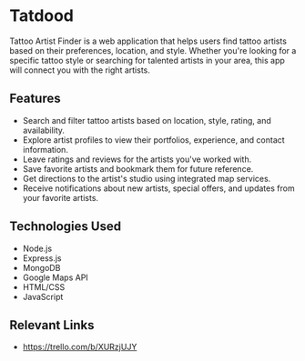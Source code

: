# Tatdood

Tattoo Artist Finder is a web application that helps users find tattoo artists based on their preferences, location, and style. Whether you're looking for a specific tattoo style or searching for talented artists in your area, this app will connect you with the right artists.

## Features

- Search and filter tattoo artists based on location, style, rating, and availability.
- Explore artist profiles to view their portfolios, experience, and contact information.
- Leave ratings and reviews for the artists you've worked with.
- Save favorite artists and bookmark them for future reference.
- Get directions to the artist's studio using integrated map services.
- Receive notifications about new artists, special offers, and updates from your favorite artists.


## Technologies Used

- Node.js
- Express.js
- MongoDB
- Google Maps API
- HTML/CSS
- JavaScript


## Relevant Links

- https://trello.com/b/XURzjUJY
